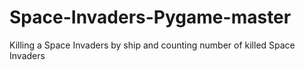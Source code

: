 # Space-Invaders-Pygame-master
Killing a Space Invaders by ship and counting number of killed Space Invaders
